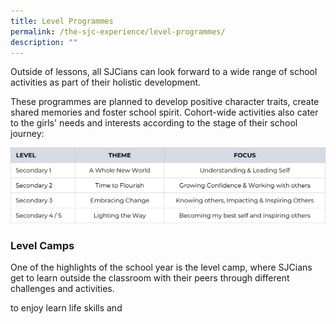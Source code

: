 ```yaml
---
title: Level Programmes
permalink: /the-sjc-experience/level-programmes/
description: ""
---
```

Outside of lessons, all SJCians can look forward to a wide range of school activities as part of their holistic development. 

These programmes are planned to develop positive character traits, create shared memories and foster school spirit. Cohort-wide activities also cater to the girls' needs and interests according to the stage of their school journey:

![](/images/The%20SJC%20Experience/Level%20Programmes/Levelthemes.jpg)

### Level Camps
One of the highlights of the school year is the level camp, where SJCians get to learn outside the classroom with their peers through different challenges and activities.





to enjoy learn life skills and